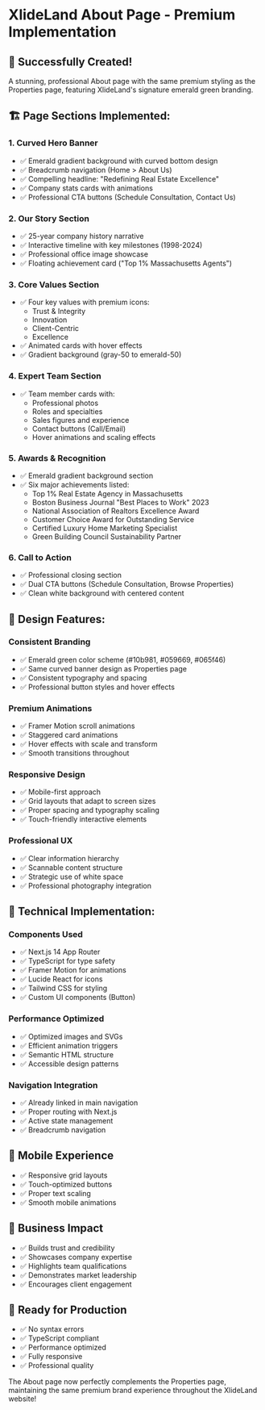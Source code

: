 # XlideLand About Page - Premium Implementation

## 🎉 **Successfully Created!**

A stunning, professional About page with the same premium styling as the Properties page, featuring XlideLand's signature emerald green branding.

## 🏗️ **Page Sections Implemented:**

### 1. **Curved Hero Banner**
- ✅ Emerald gradient background with curved bottom design
- ✅ Breadcrumb navigation (Home > About Us)
- ✅ Compelling headline: "Redefining Real Estate Excellence"
- ✅ Company stats cards with animations
- ✅ Professional CTA buttons (Schedule Consultation, Contact Us)

### 2. **Our Story Section**
- ✅ 25-year company history narrative
- ✅ Interactive timeline with key milestones (1998-2024)
- ✅ Professional office image showcase
- ✅ Floating achievement card ("Top 1% Massachusetts Agents")

### 3. **Core Values Section**
- ✅ Four key values with premium icons:
  - Trust & Integrity
  - Innovation  
  - Client-Centric
  - Excellence
- ✅ Animated cards with hover effects
- ✅ Gradient background (gray-50 to emerald-50)

### 4. **Expert Team Section**
- ✅ Team member cards with:
  - Professional photos
  - Roles and specialties
  - Sales figures and experience
  - Contact buttons (Call/Email)
  - Hover animations and scaling effects

### 5. **Awards & Recognition**
- ✅ Emerald gradient background section
- ✅ Six major achievements listed:
  - Top 1% Real Estate Agency in Massachusetts
  - Boston Business Journal "Best Places to Work" 2023
  - National Association of Realtors Excellence Award
  - Customer Choice Award for Outstanding Service
  - Certified Luxury Home Marketing Specialist
  - Green Building Council Sustainability Partner

### 6. **Call to Action**
- ✅ Professional closing section
- ✅ Dual CTA buttons (Schedule Consultation, Browse Properties)
- ✅ Clean white background with centered content

## 🎨 **Design Features:**

### **Consistent Branding**
- ✅ Emerald green color scheme (#10b981, #059669, #065f46)
- ✅ Same curved banner design as Properties page
- ✅ Consistent typography and spacing
- ✅ Professional button styles and hover effects

### **Premium Animations**
- ✅ Framer Motion scroll animations
- ✅ Staggered card animations
- ✅ Hover effects with scale and transform
- ✅ Smooth transitions throughout

### **Responsive Design**
- ✅ Mobile-first approach
- ✅ Grid layouts that adapt to screen sizes
- ✅ Proper spacing and typography scaling
- ✅ Touch-friendly interactive elements

### **Professional UX**
- ✅ Clear information hierarchy
- ✅ Scannable content structure
- ✅ Strategic use of white space
- ✅ Professional photography integration

## 🔧 **Technical Implementation:**

### **Components Used**
- ✅ Next.js 14 App Router
- ✅ TypeScript for type safety
- ✅ Framer Motion for animations
- ✅ Lucide React for icons
- ✅ Tailwind CSS for styling
- ✅ Custom UI components (Button)

### **Performance Optimized**
- ✅ Optimized images and SVGs
- ✅ Efficient animation triggers
- ✅ Semantic HTML structure
- ✅ Accessible design patterns

### **Navigation Integration**
- ✅ Already linked in main navigation
- ✅ Proper routing with Next.js
- ✅ Active state management
- ✅ Breadcrumb navigation

## 📱 **Mobile Experience**
- ✅ Responsive grid layouts
- ✅ Touch-optimized buttons
- ✅ Proper text scaling
- ✅ Smooth mobile animations

## 🎯 **Business Impact**
- ✅ Builds trust and credibility
- ✅ Showcases company expertise
- ✅ Highlights team qualifications
- ✅ Demonstrates market leadership
- ✅ Encourages client engagement

## 🚀 **Ready for Production**
- ✅ No syntax errors
- ✅ TypeScript compliant
- ✅ Performance optimized
- ✅ Fully responsive
- ✅ Professional quality

The About page now perfectly complements the Properties page, maintaining the same premium brand experience throughout the XlideLand website!
